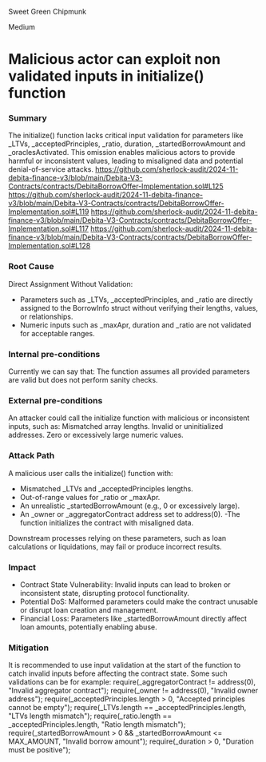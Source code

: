 Sweet Green Chipmunk

Medium

# Malicious actor can exploit non validated inputs in initialize() function

### Summary

The initialize() function lacks critical input validation for parameters like _LTVs, _acceptedPrinciples, _ratio, duration, _startedBorrowAmount and _oraclesActivated. This omission enables malicious actors to provide harmful or inconsistent values, leading to misaligned data and potential denial-of-service attacks. 
https://github.com/sherlock-audit/2024-11-debita-finance-v3/blob/main/Debita-V3-Contracts/contracts/DebitaBorrowOffer-Implementation.sol#L125
https://github.com/sherlock-audit/2024-11-debita-finance-v3/blob/main/Debita-V3-Contracts/contracts/DebitaBorrowOffer-Implementation.sol#L119
https://github.com/sherlock-audit/2024-11-debita-finance-v3/blob/main/Debita-V3-Contracts/contracts/DebitaBorrowOffer-Implementation.sol#L117
https://github.com/sherlock-audit/2024-11-debita-finance-v3/blob/main/Debita-V3-Contracts/contracts/DebitaBorrowOffer-Implementation.sol#L128

### Root Cause

Direct Assignment Without Validation:
- Parameters such as _LTVs, _acceptedPrinciples, and _ratio are directly assigned to the BorrowInfo struct without verifying their lengths, values, or relationships.
- Numeric inputs such as _maxApr, duration and _ratio are not validated for acceptable ranges.


### Internal pre-conditions

Currently we can say that:
The function assumes all provided parameters are valid but does not perform sanity checks.

### External pre-conditions
An attacker could call the initialize function with malicious or inconsistent inputs, such as:
Mismatched array lengths.
Invalid or uninitialized addresses.
Zero or excessively large numeric values.

### Attack Path

A malicious user calls the initialize() function with:
- Mismatched _LTVs and _acceptedPrinciples lengths.
- Out-of-range values for _ratio or _maxApr.
- An unrealistic _startedBorrowAmount (e.g., 0 or excessively large).
- An _owner or _aggregatorContract address set to address(0).
-The function initializes the contract with misaligned data.

Downstream processes relying on these parameters, such as loan calculations or liquidations, may fail or produce incorrect results.

### Impact

- Contract State Vulnerability: Invalid inputs can lead to broken or inconsistent state, disrupting protocol functionality.
- Potential DoS: Malformed parameters could make the contract unusable or disrupt loan creation and management.
- Financial Loss: Parameters like _startedBorrowAmount directly affect loan amounts, potentially enabling abuse.

### Mitigation

It is recommended to use input validation at the start of the function to catch invalid inputs before affecting the contract state. 
Some such validations can be for example: 
require(_aggregatorContract != address(0), "Invalid aggregator contract");
require(_owner != address(0), "Invalid owner address");
require(_acceptedPrinciples.length > 0, "Accepted principles cannot be empty");
require(_LTVs.length == _acceptedPrinciples.length, "LTVs length mismatch");
require(_ratio.length == _acceptedPrinciples.length, "Ratio length mismatch");
require(_startedBorrowAmount > 0 && _startedBorrowAmount <= MAX_AMOUNT, "Invalid borrow amount");
require(_duration > 0, "Duration must be positive");

